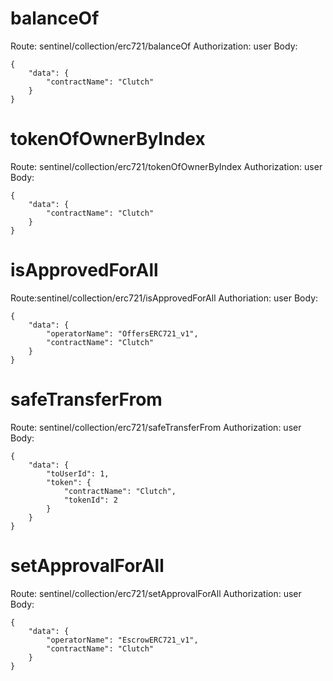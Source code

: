 # balanceOf
Route: sentinel/collection/erc721/balanceOf
Authorization: user
Body:
```
{
    "data": {
        "contractName": "Clutch"
    }
}
```
# tokenOfOwnerByIndex
Route: sentinel/collection/erc721/tokenOfOwnerByIndex
Authorization: user
Body:
```
{
    "data": {
        "contractName": "Clutch"
    }
}
```
# isApprovedForAll
Route:sentinel/collection/erc721/isApprovedForAll
Authoriation: user
Body:
```
{
    "data": {
        "operatorName": "OffersERC721_v1",
        "contractName": "Clutch"
    }
}
```
# safeTransferFrom
Route: sentinel/collection/erc721/safeTransferFrom
Authorization: user
Body:
```
{
    "data": {
        "toUserId": 1,
        "token": {
            "contractName": "Clutch",
            "tokenId": 2
        }
    }
}
```
# setApprovalForAll
Route: sentinel/collection/erc721/setApprovalForAll
Authorization: user
Body:
```
{
    "data": {
        "operatorName": "EscrowERC721_v1",
        "contractName": "Clutch"
    }
}
```